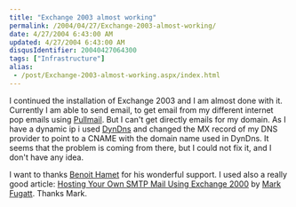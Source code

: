 ```yaml
---
title: "Exchange 2003 almost working"
permalink: /2004/04/27/Exchange-2003-almost-working/
date: 4/27/2004 6:43:00 AM
updated: 4/27/2004 6:43:00 AM
disqusIdentifier: 20040427064300
tags: ["Infrastructure"]
alias:
 - /post/Exchange-2003-almost-working.aspx/index.html
---
```

I continued the installation of Exchange 2003 and I am almost done with it. Currently I am able to send email, to get email from my different internet pop emails using [Pullmail](http://www.swsoft.co.uk/index.asp?page=freesoftware). But I can't get directly emails for my domain. As I have a dynamic ip i used [DynDns](http://www.dyndns.org/) and changed the MX record of my DNS provider to point to a CNAME with the domain name used in DynDns. It seems that the problem is coming from there, but I could not fix it, and I don't have any idea.

I want to thanks [Benoit Hamet](http://www.hametbenoit.info/) for his wonderful support. I used also a really good article: [Hosting Your Own SMTP Mail Using Exchange 2000](http://www.msexchange.org/tutorials/MF002.html) by [Mark Fugatt](http://www.msexchange.org/Mark_Fugatt/). Thanks Mark.
